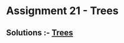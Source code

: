 # Assignment 21 - Trees

## Solutions :- [Trees](https://github.com/MadhavSahi/FullStack-JavaScript-2022-23/tree/main/PlacementProgramAssignment_MadhavSahi/21-Trees "All Solutions")